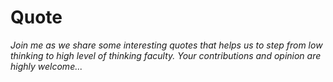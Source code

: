 # Quote

*Join me as we share some interesting quotes that helps us to step from low thinking to high level of thinking faculty. Your contributions and opinion are highly welcome...*
